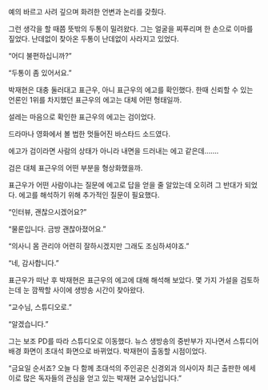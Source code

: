 예의 바르고 사려 깊으며 화려한 언변과 논리를 갖췄다.

그런 생각을 할 때쯤 뜻밖의 두통이 밀려왔다. 그는 얼굴을 찌푸리며 한 손으로 이마를 짚었다. 난데없이 찾아온 두통이 난데없이 사라지고 있었다.

“어디 불편하십니까?”

“두통이 좀 있어서요.”

박재현은 대충 둘러대고 표근우, 아니 표근우의 에고를 확인했다. 한때 신뢰할 수 있는 언론인 1위를 차지했던 표근우의 에고는 대체 어떤 형태일까.

설레는 마음으로 확인한 표근우의 에고는 검이었다.

드라마나 영화에서 볼 법한 멋들어진 바스타드 소드였다.

에고가 검이라면 사람의 상태가 아니라 내면을 드러내는 에고 같은데…….

검은 대체 표근우의 어떤 부분을 형상화했을까.

표근우가 어떤 사람이냐는 질문에 에고로 답을 얻을 줄 알았는데 오히려 그 반대가 되었다. 에고를 해석하기 위해 추가적인 질문이 필요했다.

“인터뷰, 괜찮으시겠어요?”

“물론입니다. 금방 괜찮아졌어요.”

“의사니 몸 관리야 어련히 잘하시겠지만 그래도 조심하셔야죠.”

“네, 감사합니다.”

표근우가 떠난 후 박재현은 표근우의 에고에 대해 해석해 보았다. 몇 가지 가설을 검토하는데 눈 깜짝할 사이에 생방송 시간이 찾아왔다.

“교수님, 스튜디오로.”

“알겠습니다.”

그는 보조 PD를 따라 스튜디오로 이동했다. 뉴스 생방송의 중반부가 지나면서 스튜디어 배경 화면이 초대석 화면으로 바뀌었다. 박재현이 출동할 시점이었다.

“금요일 순서죠? 오늘 다 함께 초대석의 주인공은 신경외과 의사이자 최근 출판한 에세이로 많은 독자들의 관심을 얻고 있는 박재현 교수님입니다.”